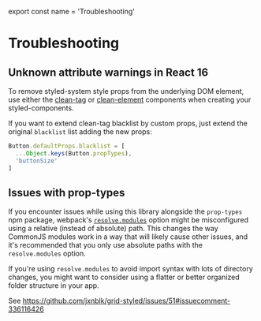 
export const name = 'Troubleshooting'

# Troubleshooting

## Unknown attribute warnings in React 16

To remove styled-system style props from the underlying DOM element, use either the [clean-tag][clean-tag] or [clean-element][clean-element] components when creating your styled-components.

If you want to extend clean-tag blacklist by custom props, just extend the original `blacklist` list adding the new props:

```jsx
Button.defaultProps.blacklist = [
  ...Object.keys(Button.propTypes),
  'buttonSize'
]
```

## Issues with prop-types

If you encounter issues while using this library alongside the `prop-types` npm package,
webpack's [`resolve.modules`](https://webpack.js.org/configuration/resolve/#resolve-modules)
option might be misconfigured using a relative (instead of absolute) path.
This changes the way CommonJS modules work in a way that will likely cause other issues,
and it's recommended that you only use absolute paths with the `resolve.modules` option.

If you're using `resolve.modules` to avoid import syntax with lots of directory changes,
you might want to consider using a flatter or better organized folder structure in your app.

See https://github.com/jxnblk/grid-styled/issues/51#issuecomment-336116426

[clean-tag]: https://github.com/jxnblk/styled-system/tree/master/clean-tag
[clean-element]: https://github.com/jxnblk/styled-system/tree/master/clean-element
